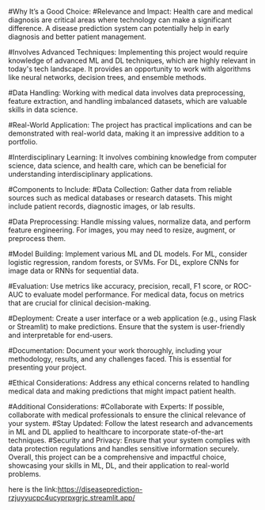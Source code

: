 #Why It’s a Good Choice:
#Relevance and Impact: Health care and medical diagnosis are critical areas where technology can make a significant difference. A disease prediction system can potentially help in early diagnosis and better patient management.

#Involves Advanced Techniques: Implementing this project would require knowledge of advanced ML and DL techniques, which are highly relevant in today's tech landscape. It provides an opportunity to work with algorithms like neural networks, decision trees, and ensemble methods.

#Data Handling: Working with medical data involves data preprocessing, feature extraction, and handling imbalanced datasets, which are valuable skills in data science.

#Real-World Application: The project has practical implications and can be demonstrated with real-world data, making it an impressive addition to a portfolio.

#Interdisciplinary Learning: It involves combining knowledge from computer science, data science, and health care, which can be beneficial for understanding interdisciplinary applications.

#Components to Include:
#Data Collection: Gather data from reliable sources such as medical databases or research datasets. This might include patient records, diagnostic images, or lab results.

#Data Preprocessing: Handle missing values, normalize data, and perform feature engineering. For images, you may need to resize, augment, or preprocess them.

#Model Building: Implement various ML and DL models. For ML, consider logistic regression, random forests, or SVMs. For DL, explore CNNs for image data or RNNs for sequential data.

#Evaluation: Use metrics like accuracy, precision, recall, F1 score, or ROC-AUC to evaluate model performance. For medical data, focus on metrics that are crucial for clinical decision-making.

#Deployment: Create a user interface or a web application (e.g., using Flask or Streamlit) to make predictions. Ensure that the system is user-friendly and interpretable for end-users.

#Documentation: Document your work thoroughly, including your methodology, results, and any challenges faced. This is essential for presenting your project.

#Ethical Considerations: Address any ethical concerns related to handling medical data and making predictions that might impact patient health.

#Additional Considerations:
#Collaborate with Experts: If possible, collaborate with medical professionals to ensure the clinical relevance of your system.
#Stay Updated: Follow the latest research and advancements in ML and DL applied to healthcare to incorporate state-of-the-art techniques.
#Security and Privacy: Ensure that your system complies with data protection regulations and handles sensitive information securely.
Overall, this project can be a comprehensive and impactful choice, showcasing your skills in ML, DL, and their application to real-world problems.









here is the link:https://diseaseprediction-rzjuyyucpc4ucyprpxgrjc.streamlit.app/
